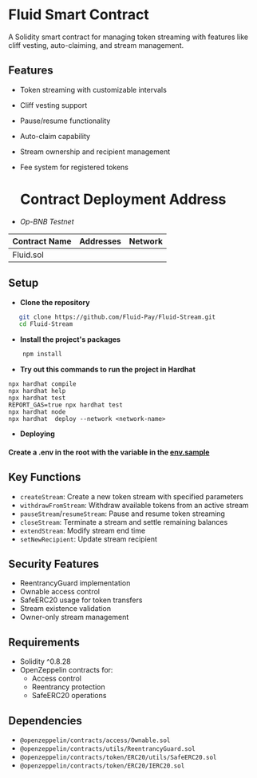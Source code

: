 # Fluid Smart Contract

A Solidity smart contract for managing token streaming with features like cliff vesting, auto-claiming, and stream management.

## Features

- Token streaming with customizable intervals
- Cliff vesting support
- Pause/resume functionality
- Auto-claim capability
- Stream ownership and recipient management
- Fee system for registered tokens

  # **Contract  Deployment Address**

- *Op-BNB Testnet*

| Contract Name            | Addresses                                  |Network                                  |
| ------------------------ | ------------------------------------------ |------------------------------------------
|  Fluid.sol               |                                            |                                          


## **Setup**

- **Clone the repository**
```sh
   git clone https://github.com/Fluid-Pay/Fluid-Stream.git 
   cd Fluid-Stream
```


- **Install the project's packages**
```sh
    npm install
```



- **Try out this commands to run  the project in Hardhat**

```shell
npx hardhat compile
npx hardhat help
npx hardhat test
REPORT_GAS=true npx hardhat test
npx hardhat node
npx hardhat  deploy --network <network-name>
```


- **Deploying**

#### Create a .env in the root with the variable in  the [env.sample](.env.sample)

## Key Functions

- `createStream`: Create a new token stream with specified parameters
- `withdrawFromStream`: Withdraw available tokens from an active stream
- `pauseStream`/`resumeStream`: Pause and resume token streaming
- `closeStream`: Terminate a stream and settle remaining balances
- `extendStream`: Modify stream end time
- `setNewRecipient`: Update stream recipient

## Security Features

- ReentrancyGuard implementation
- Ownable access control
- SafeERC20 usage for token transfers
- Stream existence validation
- Owner-only stream management

## Requirements

- Solidity ^0.8.28
- OpenZeppelin contracts for:
  - Access control
  - Reentrancy protection
  - SafeERC20 operations

## Dependencies

- `@openzeppelin/contracts/access/Ownable.sol`
- `@openzeppelin/contracts/utils/ReentrancyGuard.sol`
- `@openzeppelin/contracts/token/ERC20/utils/SafeERC20.sol`
- `@openzeppelin/contracts/token/ERC20/IERC20.sol`
